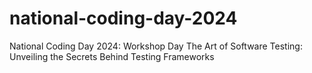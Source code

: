 # national-coding-day-2024
 National Coding Day 2024: Workshop Day The Art of Software Testing: Unveiling the Secrets Behind Testing Frameworks
